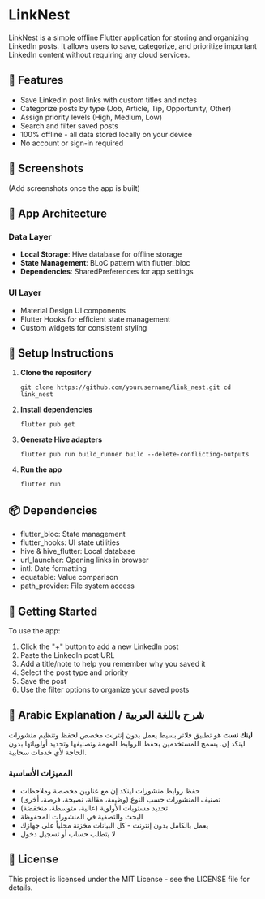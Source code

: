 # LinkNest

LinkNest is a simple offline Flutter application for storing and organizing LinkedIn posts. It allows users to save, categorize, and prioritize important LinkedIn content without requiring any cloud services.

## 🎯 Features

- Save LinkedIn post links with custom titles and notes
- Categorize posts by type (Job, Article, Tip, Opportunity, Other)
- Assign priority levels (High, Medium, Low)
- Search and filter saved posts
- 100% offline - all data stored locally on your device
- No account or sign-in required

## 📱 Screenshots

(Add screenshots once the app is built)

## 🧱 App Architecture

### Data Layer

- **Local Storage**: Hive database for offline storage
- **State Management**: BLoC pattern with flutter_bloc
- **Dependencies**: SharedPreferences for app settings

### UI Layer

- Material Design UI components
- Flutter Hooks for efficient state management
- Custom widgets for consistent styling

## 🔧 Setup Instructions

1. **Clone the repository**

   ``
   git clone https://github.com/yourusername/link_nest.git
   cd link_nest
   ``

2. **Install dependencies**

   ``
   flutter pub get
   ``

3. **Generate Hive adapters**

   ``
   flutter pub run build_runner build --delete-conflicting-outputs
   ``

4. **Run the app**

   ``
   flutter run
   ``

## 📦 Dependencies

- flutter_bloc: State management
- flutter_hooks: UI state utilities
- hive & hive_flutter: Local database
- url_launcher: Opening links in browser
- intl: Date formatting
- equatable: Value comparison
- path_provider: File system access

## 🚀 Getting Started

To use the app:

1. Click the "+" button to add a new LinkedIn post
2. Paste the LinkedIn post URL
3. Add a title/note to help you remember why you saved it
4. Select the post type and priority
5. Save the post
6. Use the filter options to organize your saved posts

## 🌟 Arabic Explanation / شرح باللغة العربية

**لينك نست** هو تطبيق فلاتر بسيط يعمل بدون إنترنت مخصص لحفظ وتنظيم منشورات لينكد إن. يسمح للمستخدمين بحفظ الروابط المهمة وتصنيفها وتحديد أولوياتها بدون الحاجة لأي خدمات سحابية.

### المميزات الأساسية

- حفظ روابط منشورات لينكد إن مع عناوين مخصصة وملاحظات
- تصنيف المنشورات حسب النوع (وظيفة، مقالة، نصيحة، فرصة، أخرى)
- تحديد مستويات الأولوية (عالية، متوسطة، منخفضة)
- البحث والتصفية في المنشورات المحفوظة
- يعمل بالكامل بدون إنترنت - كل البيانات مخزنة محلياً على جهازك
- لا يتطلب حساب أو تسجيل دخول

## 📝 License

This project is licensed under the MIT License - see the LICENSE file for details.
